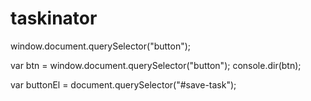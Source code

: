 # taskinator
window.document.querySelector("button");

var btn = window.document.querySelector("button");
console.dir(btn);

var buttonEl = document.querySelector("#save-task");